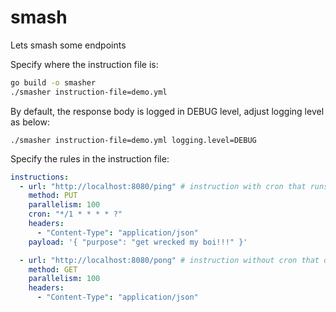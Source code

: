 # smash

Lets smash some endpoints

Specify where the instruction file is:

```sh
go build -o smasher
./smasher instruction-file=demo.yml
```

By default, the response body is logged in DEBUG level, adjust logging level as below:

```
./smasher instruction-file=demo.yml logging.level=DEBUG
```

Specify the rules in the instruction file:

```yaml
instructions:
  - url: "http://localhost:8080/ping" # instruction with cron that runs periodically
    method: PUT
    parallelism: 100
    cron: "*/1 * * * * ?"
    headers:
      - "Content-Type": "application/json"
    payload: '{ "purpose": "get wrecked my boi!!!" }'

  - url: "http://localhost:8080/pong" # instruction without cron that only run once
    method: GET
    parallelism: 100
    headers:
      - "Content-Type": "application/json"
```
